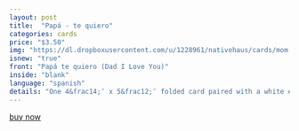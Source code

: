 ```yaml
---
layout: post
title:  "Papá - te quiero"
categories: cards
price: "$3.50"
img: "https://dl.dropboxusercontent.com/u/1228961/nativehaus/cards/mom.jpg"
isnew: "true"
front: "Papá te quiero (Dad I Love You)"
inside: "blank"
language: "spanish"
details: "One 4&frac14;″ x 5&frac12;″ folded card paired with a white envelope."
---
```


<a href="https://gum.co/FXaB" class="button button--green">buy now</a> <script type="text/javascript" src="https://gumroad.com/js/gumroad.js"></script>
